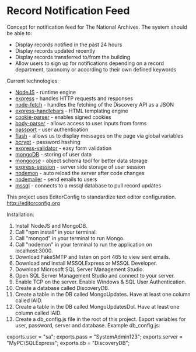 # Record Notification Feed  
Concept for notification feed for The National Archives. The system should be able to:

* Display records notified in the past 24 hours
* Display records updated recently
* Display records transferred to/from the building
* Allow users to sign up for notifications depending on a record department, taxonomy or according to their own defined keywords
  
Current technologies:  
  
* [NodeJS](http://nodejs.org/) - runtime engine  
* [express](https://www.npmjs.com/package/express) - handles HTTP requests and responses  
* [node-fetch](https://www.npmjs.com/package/node-fetch) - handles the fetching of the Discovery API as a JSON  
* [express-handlebars](https://www.npmjs.com/package/express-handlebars) - HTML templating engine  
* [cookie-parser](https://www.npmjs.com/package/cookie-parser) - enables signed cookies  
* [body-parser](https://www.npmjs.com/package/body-parser) - allows access to user inputs from forms  
* [passport](https://www.npmjs.com/package/passport) - user authentication  
* [flash](https://www.npmjs.com/package/flash) - allows us to display messages on the page via global variables  
* [bcrypt](https://www.npmjs.com/package/bcrypt) - password hashing  
* [express-validator](https://www.npmjs.com/package/express-validator) - easy form validation  
* [mongoDB](https://www.npmjs.com/package/mongodb) - storing of user data  
* [mongoose](https://www.npmjs.com/package/mongoose) - object schema tool for better data storage  
* [express-session](https://www.npmjs.com/package/express-session) - server side storage of user session  
* [nodemon](https://www.npmjs.com/package/nodemon) - auto reload the server after code changes  
* [nodemailer](https://www.npmjs.com/package/nodemailer) - send emails to users  
* [mssql](https://www.npmjs.com/package/mssql) - connects to a mssql database to pull record updates

This project uses EditorConfig to standardize text editor configuration. http://editorconfig.org
    
Installation:  

1. Install NodeJS and MongoDB.
2. Call "npm install" in your terminal.
3. Call "mongod" in your terminal to run Mongo.
3. Call "nodemon" in your terminal to run the application on localhost:3000.  
4. Download FakeSMTP and listen on port 465 to view sent emails.
5. Download and install MSSQLExpress or MSSQL Developer.
6. Download Microsoft SQL Server Management Studio.
7. Open SQL Server Management Studio and connect to your server.
8. Enable TCP on the server. Enable Windows & SQL User Authentication.
9. Create a database called DiscoveryDB.
10. Create a table in the DB called MongoUpdates. Have at least one column called IAID.
11. Create a table in the DB called MongoUpdatesDol. Have at least one column called IAID.
12. Create a db_config.js file in the root of this project. Export variables for user, password, server and database.
Example db_config.js:

exports.user = "sa";
exports.pass = "SystemAdmin123";
exports.server = "MyPC\\SQLExpress";
exports.db = "DiscoveryDB";

